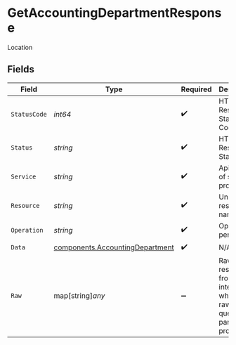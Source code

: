# GetAccountingDepartmentResponse

Location


## Fields

| Field                                                                              | Type                                                                               | Required                                                                           | Description                                                                        | Example                                                                            |
| ---------------------------------------------------------------------------------- | ---------------------------------------------------------------------------------- | ---------------------------------------------------------------------------------- | ---------------------------------------------------------------------------------- | ---------------------------------------------------------------------------------- |
| `StatusCode`                                                                       | *int64*                                                                            | :heavy_check_mark:                                                                 | HTTP Response Status Code                                                          | 200                                                                                |
| `Status`                                                                           | *string*                                                                           | :heavy_check_mark:                                                                 | HTTP Response Status                                                               | OK                                                                                 |
| `Service`                                                                          | *string*                                                                           | :heavy_check_mark:                                                                 | Apideck ID of service provider                                                     | xero                                                                               |
| `Resource`                                                                         | *string*                                                                           | :heavy_check_mark:                                                                 | Unified API resource name                                                          | subsidiaries                                                                       |
| `Operation`                                                                        | *string*                                                                           | :heavy_check_mark:                                                                 | Operation performed                                                                | one                                                                                |
| `Data`                                                                             | [components.AccountingDepartment](../../models/components/accountingdepartment.md) | :heavy_check_mark:                                                                 | N/A                                                                                |                                                                                    |
| `Raw`                                                                              | map[string]*any*                                                                   | :heavy_minus_sign:                                                                 | Raw response from the integration when raw=true query param is provided            |                                                                                    |